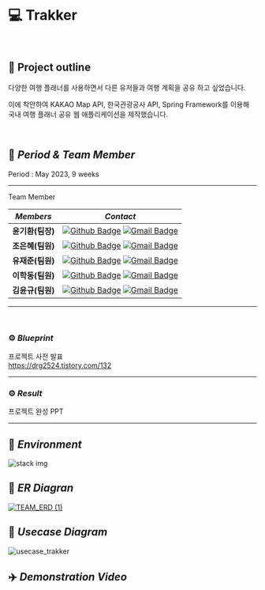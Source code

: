 
# :computer: Trakker
</br>

## :page_facing_up: Project outline

다양한 여행 플래너를 사용하면서 다른 유저들과 여행 계획을 공유 하고 싶었습니다.

이에 착안하여 KAKAO Map API, 한국관광공사 API, Spring Framework를 이용해 국내 여행 플래너 공유 웹 애플리케이션을 제작했습니다.

</br>

## :pushpin: _Period & Team Member_
Period :   May 2023, 9 weeks
***
Team Member

|*Members*|*Contact*|
|:---:|---|
|**윤기환(팀장)**|[![Github Badge](https://img.shields.io/badge/-Github-000?style=flat-square&logo=Github&logoColor=white)](https://github.com/KiHwanY) [![Gmail Badge](https://img.shields.io/badge/-drg2524@gmail.com-c14438?style=flat-square&logo=Gmail&logoColor=white&link=mailto:drg2524@gmail.com)](mailto:drg2524@gmail.com)|
|**조은혜(팀원)**|[![Github Badge](https://img.shields.io/badge/-Github-000?style=flat-square&logo=Github&logoColor=white)](https://github.com/Coco-9) [![Gmail Badge](https://img.shields.io/badge/-fltm86@gmail.com-c14438?style=flat-square&logo=Gmail&logoColor=white&link=mailto:fltm86@gmail.com)](mailto:fltm86@gmail.com)|
|**유재준(팀원)**|[![Github Badge](https://img.shields.io/badge/-Github-000?style=flat-square&logo=Github&logoColor=white)](https://github.com/dbwowns) [![Gmail Badge](https://img.shields.io/badge/-liuzaijun12@gmail.com-c14438?style=flat-square&logo=Gmail&logoColor=white&link=mailto:liuzaijun12@gmail.com)](mailto:liuzaijun12@gmail.com)|
|**이학동(팀원)**|[![Github Badge](https://img.shields.io/badge/-Github-000?style=flat-square&logo=Github&logoColor=white)](https://github.com/hakbook) [![Gmail Badge](https://img.shields.io/badge/-1324lhd@gmail.com-c14438?style=flat-square&logo=Gmail&logoColor=white&link=mailto:1324lhd@gmail.com)](mailto:1324lhd@gmail.com)|
|**김윤규(팀원)**|[![Github Badge](https://img.shields.io/badge/-Github-000?style=flat-square&logo=Github&logoColor=white)](https://github.com/yungyudd) [![Gmail Badge](https://img.shields.io/badge/-rladbsrb15@gmail.com-c14438?style=flat-square&logo=Gmail&logoColor=white&link=mailto:rladbsrb15@gmail.com)](mailto:rladbsrb15@gmail.com)|
***
</br>

### ⚙️ _Blueprint_ 

프로젝트 사전 발표 </br>
https://drg2524.tistory.com/132

***
### ⚙️ _Result_ 
프로젝트 완성 PPT


***

##  :pushpin: _Environment_


![stack img](https://github.com/TrakkerTeam/trakker/assets/117561565/830527bd-bc83-49e4-9a35-9dee523f63dc)


##  :pushpin: _ER Diagran_
<a href="https://github.com/TrakkerTeam/trakker/assets/117561565/f017774f-7dac-458d-8b5a-191ee3b4635f">![TEAM_ERD (1)](https://github.com/TrakkerTeam/trakker/assets/117561565/d1dcce90-35fd-46c6-bead-4bc3254fec46)
</a>

## :pushpin:  _Usecase Diagram_

![usecase_trakker](https://github.com/TrakkerTeam/trakker/assets/117561565/2b12bf7e-383d-4cd9-92cc-9213c138d63f)


##  :airplane:   _Demonstration Video_



